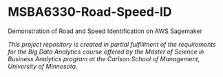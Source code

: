# MSBA6330-Road-Speed-ID
Demonstration of Road and Speed Identification on AWS Sagemaker  

*This project repository is created in partial fulfillment of the requirements for the Big Data Analytics course offered by the Master of Science in Business Analytics program at the Carlson School of Management, University of Minnesota.*
